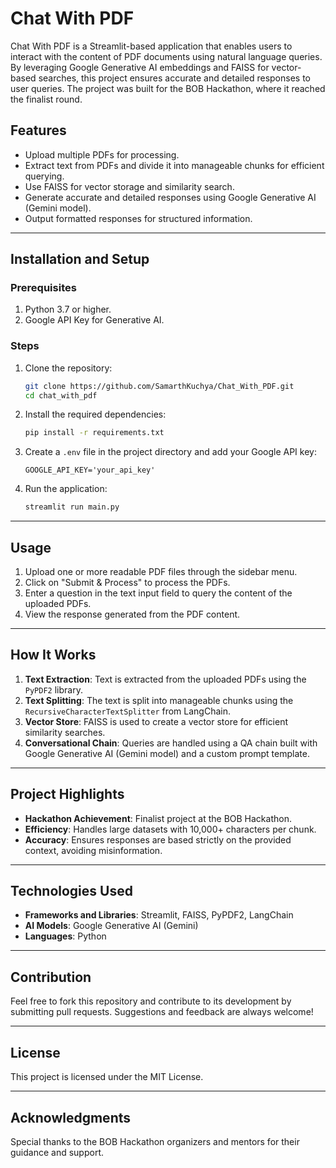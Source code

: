 # Chat With PDF

Chat With PDF is a Streamlit-based application that enables users to interact with the content of PDF documents using natural language queries. By leveraging Google Generative AI embeddings and FAISS for vector-based searches, this project ensures accurate and detailed responses to user queries. The project was built for the BOB Hackathon, where it reached the finalist round.

## Features
- Upload multiple PDFs for processing.
- Extract text from PDFs and divide it into manageable chunks for efficient querying.
- Use FAISS for vector storage and similarity search.
- Generate accurate and detailed responses using Google Generative AI (Gemini model).
- Output formatted responses for structured information.

---

## Installation and Setup

### Prerequisites
1. Python 3.7 or higher.
2. Google API Key for Generative AI.

### Steps
1. Clone the repository:
   ```bash
   git clone https://github.com/SamarthKuchya/Chat_With_PDF.git
   cd chat_with_pdf
   ```

2. Install the required dependencies:
   ```bash
   pip install -r requirements.txt
   ```

3. Create a `.env` file in the project directory and add your Google API key:
   ```plaintext
   GOOGLE_API_KEY='your_api_key'
   ```

4. Run the application:
   ```bash
   streamlit run main.py
   ```

---

## Usage
1. Upload one or more readable PDF files through the sidebar menu.
2. Click on "Submit & Process" to process the PDFs.
3. Enter a question in the text input field to query the content of the uploaded PDFs.
4. View the response generated from the PDF content.

---

## How It Works
1. **Text Extraction**: Text is extracted from the uploaded PDFs using the `PyPDF2` library.
2. **Text Splitting**: The text is split into manageable chunks using the `RecursiveCharacterTextSplitter` from LangChain.
3. **Vector Store**: FAISS is used to create a vector store for efficient similarity searches.
4. **Conversational Chain**: Queries are handled using a QA chain built with Google Generative AI (Gemini model) and a custom prompt template.

---

## Project Highlights
- **Hackathon Achievement**: Finalist project at the BOB Hackathon.
- **Efficiency**: Handles large datasets with 10,000+ characters per chunk.
- **Accuracy**: Ensures responses are based strictly on the provided context, avoiding misinformation.

---

## Technologies Used
- **Frameworks and Libraries**: Streamlit, FAISS, PyPDF2, LangChain
- **AI Models**: Google Generative AI (Gemini)
- **Languages**: Python

---

## Contribution
Feel free to fork this repository and contribute to its development by submitting pull requests. Suggestions and feedback are always welcome!

---

## License
This project is licensed under the MIT License.

---

## Acknowledgments
Special thanks to the BOB Hackathon organizers and mentors for their guidance and support.

